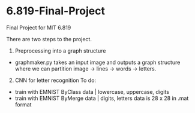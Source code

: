 # 6.819-Final-Project
Final Project for MIT 6.819

There are two steps to the project.

1) Preprocessing into a graph structure

- graphmaker.py takes an input image and outputs a graph structure where we can partition image -> lines -> words -> letters.

2) CNN for letter recognition
To do:
- train with EMNIST ByClass data |  lowercase, uppercase, digits
- train with EMNIST ByMerge data | digits, letters
data is 28 x 28 in .mat format


